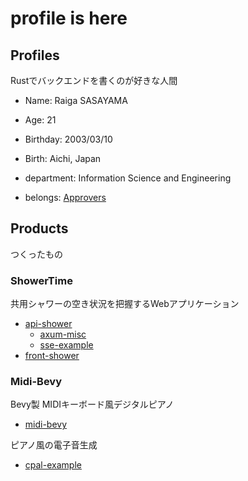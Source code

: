 # profile is here

## Profiles

Rustでバックエンドを書くのが好きな人間

- Name: Raiga SASAYAMA
- Age: 21
- Birthday: 2003/03/10
- Birth: Aichi, Japan

- department: Information Science and Engineering

- belongs: [Approvers](https://Approvers.dev)

## Products
つくったもの

### ShowerTime
共用シャワーの空き状況を把握するWebアプリケーション

- [api-shower](https://github.com/raiga0310/api-shower)
    - [axum-misc](https://github.com/raiga0310/axum-misc)
    - [sse-example](https://github.com/raiga0310/sse-example)
- [front-shower](https://github.com/raiga0310/front-shower)

### Midi-Bevy
Bevy製 MIDIキーボード風デジタルピアノ

- [midi-bevy](https://github.com/raiga0310/midi-bevy)

ピアノ風の電子音生成
- [cpal-example](https://github.com/raiga0310/cpal-example)
